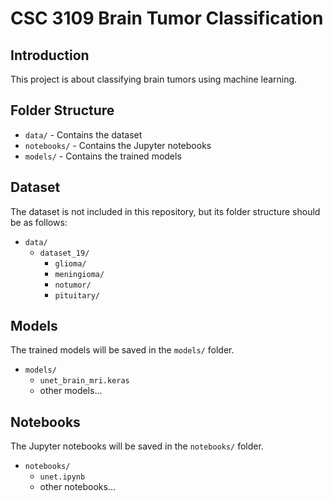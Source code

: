 # CSC 3109 Brain Tumor Classification

## Introduction
This project is about classifying brain tumors using machine learning.

## Folder Structure
- `data/` - Contains the dataset
- `notebooks/` - Contains the Jupyter notebooks
- `models/` - Contains the trained models

## Dataset
The dataset is not included in this repository, but its folder structure should be as follows:

- `data/`
  - `dataset_19/`
      - `glioma/`
      - `meningioma/`
      - `notumor/`
      - `pituitary/`

## Models
The trained models will be saved in the `models/` folder.

- `models/`
    - `unet_brain_mri.keras`
    - other models...

## Notebooks
The Jupyter notebooks will be saved in the `notebooks/` folder.

- `notebooks/`
    - `unet.ipynb`
    - other notebooks...